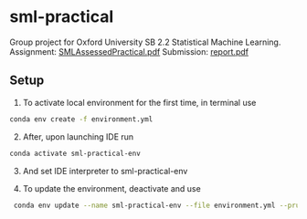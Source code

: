 # sml-practical
Group project for Oxford University SB 2.2 Statistical Machine Learning.
Assignment: [SMLAssessedPractical.pdf](https://github.com/tobias-schnabel/sml-practical/files/14511487/SMLAssessedPractical.pdf)
Submission: [report.pdf](https://github.com/tobias-schnabel/sml-practical/files/14665582/report.pdf)


## Setup
1. To activate local environment for the first time, in terminal use
```bash
conda env create -f environment.yml
```
2. After, upon launching IDE run
```bash
conda activate sml-practical-env
```
3. And set IDE interpreter to sml-practical-env

4. To update the environment, deactivate and use 
```bash
 conda env update --name sml-practical-env --file environment.yml --prune
```
